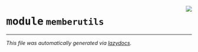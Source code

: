 <!-- markdownlint-disable -->

<a href="./python/src/memberutils.py"><img align="right" style="float:right;" src="https://img.shields.io/badge/-source-cccccc?style=flat-square"></a>

# <kbd>module</kbd> `memberutils`








---

_This file was automatically generated via [lazydocs](https://github.com/ml-tooling/lazydocs)._

